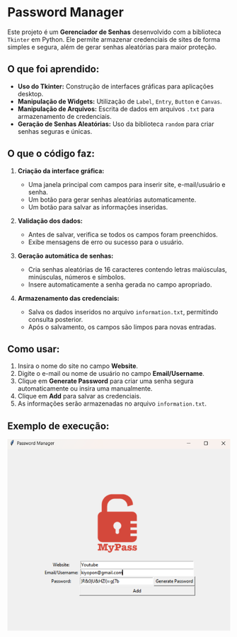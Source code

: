 # Password Manager

Este projeto é um **Gerenciador de Senhas** desenvolvido com a biblioteca `Tkinter` em Python. Ele permite armazenar credenciais de sites de forma simples e segura, além de gerar senhas aleatórias para maior proteção.

## O que foi aprendido:
- **Uso do Tkinter:** Construção de interfaces gráficas para aplicações desktop.
- **Manipulação de Widgets:** Utilização de `Label`, `Entry`, `Button` e `Canvas`.
- **Manipulação de Arquivos:** Escrita de dados em arquivos `.txt` para armazenamento de credenciais.
- **Geração de Senhas Aleatórias:** Uso da biblioteca `random` para criar senhas seguras e únicas.

## O que o código faz:
1. **Criação da interface gráfica:**
   - Uma janela principal com campos para inserir site, e-mail/usuário e senha.
   - Um botão para gerar senhas aleatórias automaticamente.
   - Um botão para salvar as informações inseridas.

2. **Validação dos dados:**
   - Antes de salvar, verifica se todos os campos foram preenchidos.
   - Exibe mensagens de erro ou sucesso para o usuário.

3. **Geração automática de senhas:**
   - Cria senhas aleatórias de 16 caracteres contendo letras maiúsculas, minúsculas, números e símbolos.
   - Insere automaticamente a senha gerada no campo apropriado.

4. **Armazenamento das credenciais:**
   - Salva os dados inseridos no arquivo `information.txt`, permitindo consulta posterior.
   - Após o salvamento, os campos são limpos para novas entradas.

## Como usar:
1. Insira o nome do site no campo **Website**.
2. Digite o e-mail ou nome de usuário no campo **Email/Username**.
3. Clique em **Generate Password** para criar uma senha segura automaticamente ou insira uma manualmente.
4. Clique em **Add** para salvar as credenciais.
5. As informações serão armazenadas no arquivo `information.txt`.

## Exemplo de execução:
![Password Manager](image/image.png)

